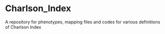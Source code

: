# Charlson_Index
A repository for phenotypes, mapping files and codes for various definitions of Charlson Index
